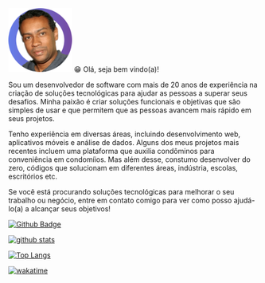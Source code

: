 <img src="https://github.com/OberdanBrito/OberdanBrito/blob/95409f8d18dbcc1be009fed6e4e0f9108b03fe38/profile-pic.png" width="128"/>
😁 Olá, seja bem vindo(a)! 

Sou um desenvolvedor de software com mais de 20 anos de experiência na criação de soluções tecnológicas para ajudar as pessoas a superar seus desafios. Minha paixão é criar soluções funcionais e objetivas que são simples de usar e que permitem que as pessoas avancem mais rápido em seus projetos.

Tenho experiência em diversas áreas, incluindo desenvolvimento web, aplicativos móveis e análise de dados. Alguns dos meus projetos mais recentes incluem uma plataforma que auxilia condôminos para conveniência em condomíios. Mas além desse, constumo desenvolver do zero, códigos que solucionam em diferentes áreas, indústria, escolas, escritórios etc.

Se você está procurando soluções tecnológicas para melhorar o seu trabalho ou negócio, entre em contato comigo para ver como posso ajudá-lo(a) a alcançar seus objetivos!

[![Github Badge](https://img.shields.io/github/followers/oberdanbrito?label=Seguir&style=social)](https://github.com/oberdanbrito)

[![github stats](https://github-readme-stats.vercel.app/api?username=oberdanbrito&count_private=true&include_all_commits=true&show_icons=true?theme=buefy)](https://github.com/oberdanbrito/github-readme-stats)

[![Top Langs](https://github-readme-stats.vercel.app/api/top-langs/?username=oberdanbrito)](https://github.com/oberdanbrito/github-readme-stats)

[![wakatime](https://wakatime.com/badge/user/eb9c14f3-847b-4b7f-be05-24cba40f2b44.svg)](https://wakatime.com/@eb9c14f3-847b-4b7f-be05-24cba40f2b44)

